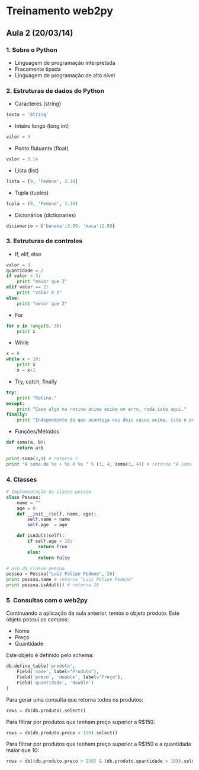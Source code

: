 # Treinamento web2py

## Aula 2 (20/03/14)

### 1. Sobre o Python

- Linguagem de programação interpretada
- Fracamente tipada
- Linguagem de programação de alto nível

###	2. Estruturas de dados do Python

-	Caracteres (string)

``` python
texto = 'String'
```

-	Inteiro longo (long int)

``` python
valor = 3
```

-	Ponto flutuante (float)

``` python
valor = 3.14
```

-	Lista (list)

``` python
lista = [9, 'Pedone', 3.14]
```

-	Tupla (tuples)

``` python
tupla = (9, 'Pedone', 3.14)
```

-	Dicionários (dictionaries)

``` python
dicionario = {'banana':3.99, 'maca':2.99}
```

### 3. Estruturas de controles

- If, elif, else

``` python
valor = 3
quantidade = 2
if valor > 3:
	print "maior que 3"
elif valor == 2:
	print "valor é 2"
else:
	print "menor que 2"
```

- For

```python
for x in range(0, 3):
    print x
```

- While

```python
x = 0
while x < 10:
	print x
	x = x+1
```

- Try, catch, finally

``` python
try:
	print "Rotina."
except:
	print "Caso algo na rotina acima exiba um erro, roda isto aqui."
finally:
	print "Independente do que aconteça nos dois casos acima, isto é executado."
```

- Funções/Métodos

```python
def soma(a, b):
	return a+b

print soma(3,4) # retorna 7
print "A soma de %s + %s é %s " % (3, 4, soma(3, 4)) # retorna "A soma de 3 + 4 é 7"
```

### 4. Classes

```python
# Implementação da classe pessoa
class Pessoa:
	name = ""
	age = 0
	def __init__(self, name, age):
		self.name = name
		self.age  = age

	def isAdult(self):
		if self.age > 18:
			return True
		else:
			return False

# Uso da classe pessoa
pessoa = Pessoa("Luiz Felipe Pedone", 26)
print pessoa.name # retorna "Luiz Felipe Pedone"
print pessoa.isAdult() # retorna 26
```

### 5. Consultas com o web2py

Continuando a aplicação da aula anterior, temos o objeto produto. Este objeto possui os campos:

- Nome
- Preço
- Quantidade

Este objeto é definido pelo schema:

``` python
db.define_table('produto',
    Field('nome', label="Produto"),
    Field('preco', 'double', label="Preço"),
    Field('quantidade', 'double')
)
```

Para gerar uma consulta que retorna todos os produtos:

``` python
rows = db(db.produto).select()
```

Para filtrar por produtos que tenham preço superior a R$150:

``` python
rows = db(db.produto.preco > 150).select()
```

Para filtrar por produtos que tenham preço superior a R$150 e a quantidade maior que 10:
``` python
rows = db((db.produto.preco > 150) & (db.produto.quantidade > 10)).select()
```

